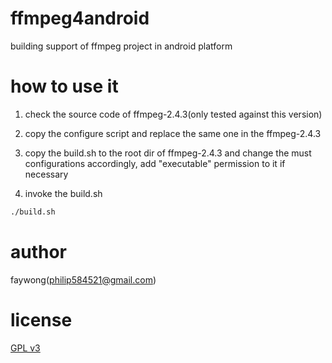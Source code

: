 ffmpeg4android
==============

building support of ffmpeg project in android platform

how to use it
=============
1. check the source code of ffmpeg-2.4.3(only tested against this version)

2. copy the configure script and replace the same one in the ffmpeg-2.4.3

3. copy the build.sh to the root dir of ffmpeg-2.4.3 and change the must configurations accordingly, add "executable" permission to it if necessary

4. invoke the build.sh
```bash
./build.sh

```

author
======
faywong(philip584521@gmail.com)

license
=======
[GPL v3](http://www.gnu.org/licenses/gpl.html)
